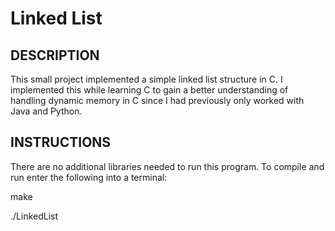 # Linked List

## DESCRIPTION
This small project implemented a simple linked list structure in C. I implemented this while learning C to gain a better understanding of handling dynamic memory in C since I had previously only worked with Java and Python.


## INSTRUCTIONS
There are no additional libraries needed to run this program. To compile and run enter the following into a terminal:

make

./LinkedList
